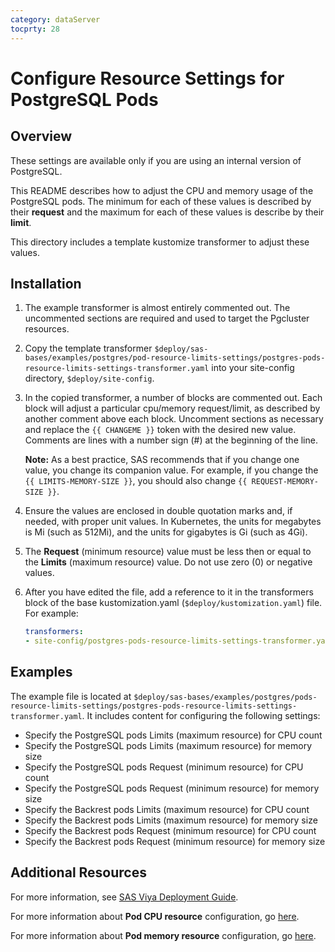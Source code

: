 ```yaml
---
category: dataServer
tocprty: 28
---
```


# Configure Resource Settings for PostgreSQL Pods

## Overview

These settings are available only if you are using an internal version of
PostgreSQL.

This README describes how to adjust the CPU and memory usage of the PostgreSQL
pods. The minimum for each of these values is described by their **request** and
the maximum for each of these values is describe by their **limit**.

This directory includes a template kustomize transformer to adjust these values.

## Installation

1. The example transformer is almost entirely commented out. The uncommented
   sections are required and used to target the Pgcluster resources.

2. Copy the template transformer
   `$deploy/sas-bases/examples/postgres/pod-resource-limits-settings/postgres-pods-resource-limits-settings-transformer.yaml` into your
   site-config directory, `$deploy/site-config`.

3. In the copied transformer, a number of blocks are commented out. Each block
   will adjust a particular cpu/memory request/limit, as described by another
   comment above each block. Uncomment sections as necessary and replace the
   `{{ CHANGEME }}` token with the desired new value. Comments are lines with a
   number sign (#) at the beginning of the line.

   **Note:** As a best practice, SAS recommends that if you change one value,
   you change its companion value. For example, if you change the
   `{{ LIMITS-MEMORY-SIZE }}`, you should also change
   `{{ REQUEST-MEMORY-SIZE }}`.

4. Ensure the values are enclosed in double quotation marks and, if needed,
   with proper unit values. In Kubernetes, the units for megabytes is Mi
   (such as 512Mi), and the units for gigabytes is Gi (such as 4Gi).

5. The **Request** (minimum resource) value must be less then or equal to the
   **Limits** (maximum resource) value. Do not use zero (0) or negative values.

6. After you have edited the file, add a reference to it in the transformers
   block of the base kustomization.yaml (`$deploy/kustomization.yaml`) file.
   For example:

   ```yaml
   transformers:
   - site-config/postgres-pods-resource-limits-settings-transformer.yaml
   ```

## Examples

The example file is located at
`$deploy/sas-bases/examples/postgres/pods-resource-limits-settings/postgres-pods-resource-limits-settings-transformer.yaml`.
It includes content for configuring the following settings:

* Specify the PostgreSQL pods Limits (maximum resource) for CPU count
* Specify the PostgreSQL pods Limits (maximum resource) for memory size
* Specify the PostgreSQL pods Request (minimum resource) for CPU count
* Specify the PostgreSQL pods Request (minimum resource) for memory size
* Specify the Backrest pods Limits (maximum resource) for CPU count
* Specify the Backrest pods Limits (maximum resource) for memory size
* Specify the Backrest pods Request (minimum resource) for CPU count
* Specify the Backrest pods Request (minimum resource) for memory size

## Additional Resources

For more information, see
[SAS Viya Deployment Guide](http://documentation.sas.com/?cdcId=itopscdc&cdcVersion=default&docsetId=dplyml0phy0dkr&docsetTarget=titlepage.htm&locale=en).

For more information about **Pod CPU resource** configuration, go
[here](https://kubernetes.io/docs/tasks/configure-pod-container/assign-cpu-resource/).

For more information about **Pod memory resource** configuration, go
[here](https://kubernetes.io/docs/tasks/configure-pod-container/assign-memory-resource/).
